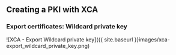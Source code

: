 ## Creating a PKI with XCA

### Export certificates: Wildcard private key

![XCA - Export Wildcard private key]({{ site.baseurl }}images/xca-export_wildcard_private_key.png)

